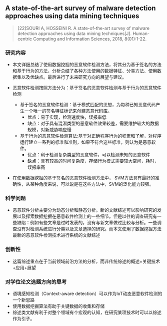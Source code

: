 ##  A state-of-the-art survey of malware detection approaches using data mining techniques

> [22]SOURI A, HOSSEINI R. A state-of-the-art survey of malware detection approaches using data mining techniques[J]. Human-centric Computing and Information Sciences, 2018, 8(01):1-22.


### 研究内容

- 本文详细总结了使用数据挖掘的恶意软件检测方法，将其分为基于签名的方法和基于行为的方法，分析总结了各种方法使用的数据特征、分类方法、使用数据集以及优缺点。最后进行了未来研究方向的展望与建议。
- 恶意软件检测按照方法分为：基于签名的恶意软件检测与基于行为的恶意软件检测
  - 基于签名的恶意软件检测：基于模式匹配的思想，为每种已知恶意代码产生一个唯一的签名特征标记来创建恶意代码库。
    - 优点：易于实现，检测速度快，误报率低
    - 缺点：对于具有混淆类型的恶意软件效果较差，需要维护较大的数据规模，对新威胁响应慢
  - 基于行为的恶意软件检测算法:基于对正确程序行为的积累和了解，对程序运行建立一系列的标准和准则，如果不符合这些标准，则认为是恶意软件。
    - 优点：利于检测复杂类型的恶意软件，可以检测未知的恶意软件
    - 缺点：具有较高的时间复杂度，存储行为模式需要较大空间，耗时，误报率高

- 在使用数据挖掘的基于签名的恶意软件检测方法中， SVM方法具有最好的准确性，从某种角度来说，可以说是在这些方法中，SVM的泛化能力较强。


### 科学问题

- 恶意软件分析主要分为动态分析和静态分析。新的文献综述可以影响研究的发展以及探索数据挖掘在恶意软件检测上的一些细节。但是以往的调查研究有一些缺陷：例如有些文章是过时发表的，没有与新文章做过比较与分析。一些调查没有对检测系统进行分类以及文章选择的研究。而本文使用了数据挖掘方法最新的恶意软件检测技术进行系统的文献综述

### 创新性

- 这篇综述重点在于当前领域前沿方法的分析，而非传统综述的概述+关键技术+应用+展望


### 对学位论文选题方向的思考

- 语境感知检测（Context-aware detection）可以作为IoT动态恶意软件检测的一个新思路
- 使用数据挖掘算法有助于关键数据的收集和存储
- 综述类文献有利于对整个领域有个宏观的认知，在研究某项技术时可以以综述作为引子。